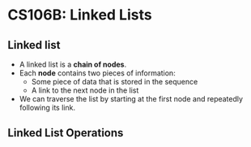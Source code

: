 # CS106B: Linked Lists

## Linked list

- A linked list is a **chain of nodes**.
- Each **node** contains two pieces of information:
  - Some piece of data that is stored in the sequence
  - A link to the next node in the list
- We can traverse the list by starting at the first node and repeatedly following its link.

## Linked List Operations